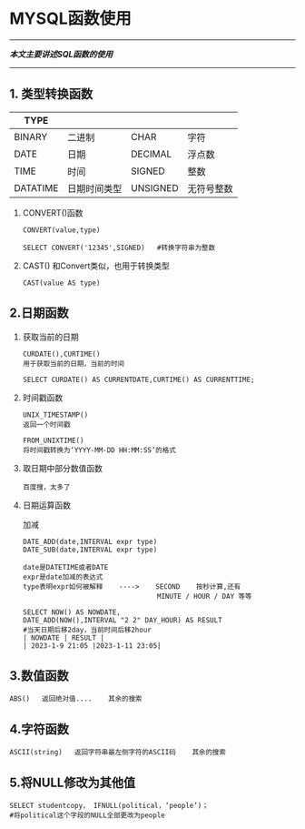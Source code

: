 # MYSQL函数使用

---

***本文主要讲述SQL函数的使用***

---

## 1. 类型转换函数

| TYPE     |        |          |       |
| -------- | ------ | -------- | ----- |
| BINARY   | 二进制    | CHAR     | 字符    |
| DATE     | 日期     | DECIMAL  | 浮点数   |
| TIME     | 时间     | SIGNED   | 整数    |
| DATATIME | 日期时间类型 | UNSIGNED | 无符号整数 |

1. CONVERT()函数
   
   ```
   CONVERT(value,type)
   
   SELECT CONVERT('12345',SIGNED)   #转换字符串为整数
   ```

2. CAST()
   和Convert类似，也用于转换类型
   
   ```
   CAST(value AS type)
   ```

## 2.日期函数

1. 获取当前的日期
   
   ```
   CURDATE(),CURTIME()
   用于获取当前的日期，当前的时间
   
   SELECT CURDATE() AS CURRENTDATE,CURTIME() AS CURRENTTIME;
   ```

2. 时间戳函数
   
   ```
   UNIX_TIMESTAMP()
   返回一个时间戳
   
   FROM_UNIXTIME()
   将时间戳转换为‘YYYY-MM-DD HH:MM:SS’的格式
   ```

3. 取日期中部分数值函数
   
   ```
   百度搜，太多了
   ```

4. 日期运算函数
   
   加减
   
   ```
   DATE_ADD(date,INTERVAL expr type)
   DATE_SUB(date,INTERVAL expr type)
   
   date是DATETIME或者DATE
   expr是date加减的表达式
   type表明expr如何被解释    ---->    SECOND    按秒计算,还有
                                    MINUTE / HOUR / DAY 等等
   
   SELECT NOW() AS NOWDATE,
   DATE_ADD(NOW(),INTERVAL "2 2" DAY_HOUR) AS RESULT  
   #当天日期后移2day，当前时间后移2hour
   | NOWDATE | RESULT |
   | 2023-1-9 21:05 |2023-1-11 23:05|
   ```

## 3.数值函数

```
ABS()   返回绝对值....    其余的搜索
```

## 4.字符函数

```
ASCII(string)   返回字符串最左侧字符的ASCII码    其余的搜索
```

## 5.将NULL修改为其他值

```
SELECT studentcopy， IFNULL(political，‘people’)；
#将political这个字段的NULL全部更改为people
```

# 
